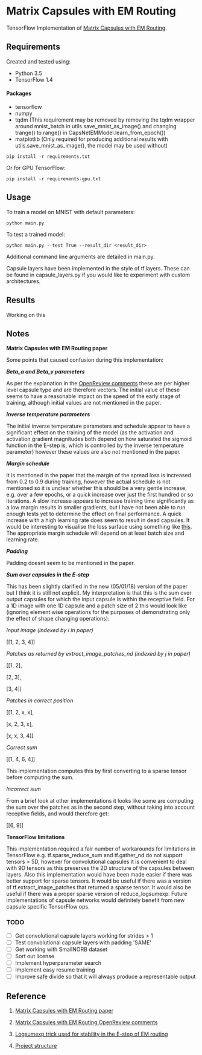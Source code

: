 # Matrix Capsules with EM Routing

TensorFlow Implementation of [Matrix Capsules with EM Routing](https://openreview.net/pdf?id=HJWLfGWRb).

## Requirements

Created and tested using:
- Python 3.5
- TensorFlow 1.4

#### Packages

- tensorflow
- numpy
- tqdm (This requirement may be removed by removing the tqdm wrapper around mnist_batch in utils.save_mnist_as_image() and changing trange() to range() in CapsNetEMModel.learn_from_epoch())
- matplotlib (Only required for producing additional results with utils.save_mnist_as_image(), the model may be used without) 

```commandline
pip install -r requirements.txt
```

Or for GPU TensorFlow:

```commandline
pip install -r requirements-gpu.txt
```

## Usage

To train a model on MNIST with default parameters:

```commandline
python main.py
```

To test a trained model:

```commandline
python main.py --test True --result_dir <result_dir>
```

Additional command line arguments are detailed in main.py.

Capsule layers have been implemented in the style of tf.layers. These can be found in capsule_layers.py if you would 
like to experiment with custom architectures. 

## Results

Working on this

## Notes

**Matrix Capsules with EM Routing paper**

Some points that caused confusion during this implementation:

**_Beta_a and Beta_v parameters_**

As per the explanation in the [OpenReview comments](https://openreview.net/forum?id=HJWLfGWRb) these are per higher 
level capsule type and are therefore vectors. The initial value of these seems to have a reasonable impact on the speed
of the early stage of training, although initial values are not mentioned in the paper.

**_Inverse temperature parameters_**

The initial inverse temperature parameters and schedule appear to have a significant effect on the training of the model 
(as the activation and activation gradient magnitudes both depend on how saturated the sigmoid function in the E-step is, 
which is controlled by the inverse temperature parameter) however these values are also not mentioned in the paper.

**_Margin schedule_**

It is mentioned in the paper that the margin of the spread loss is increased from 0.2 to 0.9 during training, however
the actual schedule is not mentioned so it is unclear whether this should be a very gentle increase, e.g. over a few 
epochs, or a quick increase over just the first hundred or so iterations. A slow increase appears to increase training 
time significantly as a low margin results in smaller gradients, but I have not been able to run enough tests yet to 
determine the effect on final performance. A quick increase with a high learning rate does seem to result in dead 
capsules. It would be interesting to visualise the loss surface using something like 
[this](https://arxiv.org/pdf/1712.09913.pdf). The appropriate margin schedule will depend on at least 
batch size and learning rate. 

**_Padding_**

Padding doesnt seem to be mentioned in the paper.

**_Sum over capsules in the E-step_**

This has been slightly clarified in the new (05/01/18) version of the paper but I think it is still not explicit.
My interpretation is that this is the sum over output capsules for which the input capsule is within the receptive
field. For a 1D image with one 1D capsule and a patch size of 2 this would look like (ignoring element wise operations
for the purposes of demonstrating only the effect of shape changing operations):

*Input image (indexed by i in paper)*

[[1, 2, 3, 4]]

*Patches as returned by extract_image_patches_nd (indexed by j in paper)*

[[1, 2],

 [2, 3],
 
 [3, 4]] 

*Patches in correct position*

[[1, 2, x, x],

 [x, 2, 3, x],
 
 [x, x, 3, 4]]
 
*Correct sum*

[[1, 4, 6, 4]]

This implementation computes this by first converting to a sparse tensor before computing the sum.

*Incorrect sum*

From a brief look at other implementations it looks like some are computing the sum over the patches as in the
second step, without taking into account receptive fields, and would therefore get:

[[6, 9]]


**TensorFlow limitations**

This implementation required a fair number of workarounds for limitations in TensorFlow e.g. tf.sparse_reduce_sum and 
tf.gather_nd do not support tensors > 5D, however for convolutional capsules it is convenient to deal with 9D tensors
as this preserves the 2D structure of the capsules between layers. Also this implementation would have been made easier 
if there was better support for sparse tensors. It would be useful if there was a version of tf.extract_image_patches
that returned a sparse tensor. It would also be useful if there was a proper sparse version of reduce_logsumexp.
Future implementations of capsule networks would definitely benefit from new capsule specific TensorFlow ops. 

### TODO

- [ ] Get convolutional capsule layers working for strides > 1
- [ ] Test convolutional capsule layers with padding 'SAME'
- [ ] Get working with SmallNORB dataset
- [ ] Sort out license
- [ ] Implement hyperparameter search
- [ ] Implement easy resume training
- [ ] Improve safe divide so that it will always produce a representable output

## Reference
1. [Matrix Capsules with EM Routing paper](https://openreview.net/pdf?id=HJWLfGWRb)

2. [Matrix Capsules with EM Routing OpenReview comments](https://openreview.net/forum?id=HJWLfGWRb) 

3. [Logsumexp trick used for stability in the E-step of EM routing](https://github.com/www0wwwjs1/Matrix-Capsules-EM-Tensorflow/issues/10)

4. [Project structure](https://blog.metaflow.fr/tensorflow-a-proposal-of-good-practices-for-files-folders-and-models-architecture-f23171501ae3)



